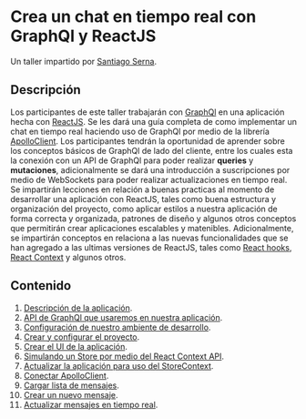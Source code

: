 # Crea un chat en tiempo real con GraphQl y ReactJS

Un taller impartido por [Santiago Serna](http://sanserna.com).

## Descripción

Los participantes de este taller trabajarán con [GraphQl](https://graphql.org) en una aplicación hecha con [ReactJS](https://es.reactjs.org). Se les dará una guía completa de como implementar un chat en tiempo real haciendo uso de GraphQl por medio de la librería [ApolloClient](https://www.apollographql.com/docs/react/). Los participantes tendrán la oportunidad de aprender sobre los conceptos básicos de GraphQl de lado del cliente, entre los cuales esta la conexión con un API de GraphQl para poder realizar **queries** y **mutaciones**, adicionalmente se dará una introducción a suscripciones por medio de WebSockets para poder realizar actualizaciones en tiempo real. Se impartirán lecciones en relación a buenas practicas al momento de desarrollar una aplicación con ReactJS, tales como buena estructura y organización del proyecto, como aplicar estilos a nuestra aplicación de forma correcta y organizada, patrones de diseño y algunos otros conceptos que permitirán crear aplicaciones escalables y matenibles. Adicionalmente, se impartirán conceptos en relaciona a las nuevas funcionalidades que se han agregado a las ultimas versiones de ReactJS, tales como [React hooks](https://es.reactjs.org/docs/hooks-intro.html), [React Context](https://es.reactjs.org/docs/context.html) y algunos otros.

## Contenido

1. [Descripción de la aplicación](Chapter_01.md).
2. [API de GraphQl que usaremos en nuestra aplicación](Chapter_02.md).
3. [Configuración de nuestro ambiente de desarrollo](Chapter_03.md).
4. [Crear y configurar el proyecto](Chapter_04.md).
5. [Crear el UI de la aplicación](Chapter_05.md).
6. [Simulando un Store por medio del React Context API](Chapter_06.md).
7. [Actualizar la aplicación para uso del StoreContext](Chapter_07.md).
8. [Conectar ApolloClient](Chapter_08.md).
9. [Cargar lista de mensajes](Chapter_09.md).
10. [Crear un nuevo mensaje](Chapter_10.md).
11. [Actualizar mensajes en tiempo real](Chapter_11.md).
